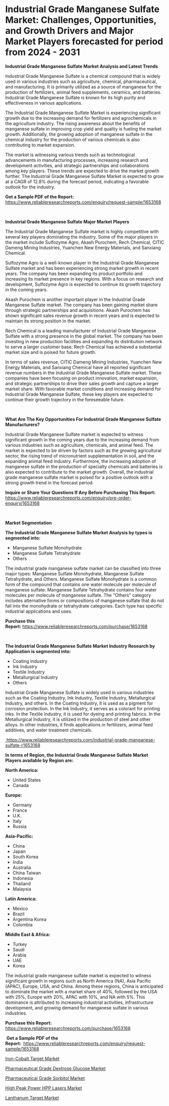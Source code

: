 <p><h1>Industrial Grade Manganese Sulfate Market: Challenges, Opportunities, and Growth Drivers and Major Market Players forecasted for period from 2024 - 2031</h1></p><p><strong>Industrial Grade Manganese Sulfate Market Analysis and Latest Trends</strong></p>
<p><p>Industrial Grade Manganese Sulfate is a chemical compound that is widely used in various industries such as agriculture, chemical, pharmaceutical, and manufacturing. It is primarily utilized as a source of manganese for the production of fertilizers, animal feed supplements, ceramics, and batteries. Industrial Grade Manganese Sulfate is known for its high purity and effectiveness in various applications.</p><p>The Industrial Grade Manganese Sulfate Market is experiencing significant growth due to the increasing demand for fertilizers and agrochemicals in the agriculture industry. The rising awareness about the benefits of manganese sulfate in improving crop yield and quality is fueling the market growth. Additionally, the growing adoption of manganese sulfate in the chemical industry for the production of various chemicals is also contributing to market expansion.</p><p>The market is witnessing various trends such as technological advancements in manufacturing processes, increasing research and development activities, and strategic partnerships and collaborations among key players. These trends are expected to drive the market growth further. The Industrial Grade Manganese Sulfate Market is expected to grow at a CAGR of 12.8% during the forecast period, indicating a favorable outlook for the industry.</p></p>
<p><strong>Get a Sample PDF of the Report:&nbsp;</strong> <a href="https://www.reliableresearchreports.com/enquiry/request-sample/1653168">https://www.reliableresearchreports.com/enquiry/request-sample/1653168</a></p>
<p>&nbsp;</p>
<p><strong>Industrial Grade Manganese Sulfate Major Market Players</strong></p>
<p><p>The Industrial Grade Manganese Sulfate market is highly competitive with several key players dominating the industry. Some of the major players in the market include Sulfozyme Agro, Akash Purochem, Rech Chemical, CITIC Dameng Mining Industries, Yuanchen New Energy Materials, and Sanxiang Chemical.</p><p>Sulfozyme Agro is a well-known player in the Industrial Grade Manganese Sulfate market and has been experiencing strong market growth in recent years. The company has been expanding its product portfolio and increasing its market presence in key regions. With a focus on research and development, Sulfozyme Agro is expected to continue its growth trajectory in the coming years.</p><p>Akash Purochem is another important player in the Industrial Grade Manganese Sulfate market. The company has been gaining market share through strategic partnerships and acquisitions. Akash Purochem has shown significant sales revenue growth in recent years and is expected to maintain its strong position in the market.</p><p>Rech Chemical is a leading manufacturer of Industrial Grade Manganese Sulfate with a strong presence in the global market. The company has been investing in new production facilities and expanding its distribution network to serve a larger customer base. Rech Chemical has achieved a substantial market size and is poised for future growth.</p><p>In terms of sales revenue, CITIC Dameng Mining Industries, Yuanchen New Energy Materials, and Sanxiang Chemical have all reported significant revenue numbers in the Industrial Grade Manganese Sulfate market. These companies have been focusing on product innovation, market expansion, and strategic partnerships to drive their sales growth and capture a larger market share. With favorable market conditions and increasing demand for Industrial Grade Manganese Sulfate, these key players are expected to continue their growth trajectory in the foreseeable future.</p></p>
<p>&nbsp;</p>
<p><strong>What Are The Key Opportunities For Industrial Grade Manganese Sulfate Manufacturers?</strong></p>
<p><p>Industrial Grade Manganese Sulfate market is expected to witness significant growth in the coming years due to the increasing demand from various industries such as agriculture, chemicals, and animal feed. The market is expected to be driven by factors such as the growing agricultural sector, the rising trend of micronutrient supplementation in soil, and the expanding animal feed industry. Furthermore, the increasing adoption of manganese sulfate in the production of specialty chemicals and batteries is also expected to contribute to the market growth. Overall, the industrial grade manganese sulfate market is poised for a positive outlook with a strong growth trend in the forecast period.</p></p>
<p><strong>Inquire or Share Your Questions If Any Before Purchasing This Report:</strong> <a href="https://www.reliableresearchreports.com/enquiry/pre-order-enquiry/1653168">https://www.reliableresearchreports.com/enquiry/pre-order-enquiry/1653168</a></p>
<p>&nbsp;</p>
<p><strong>Market Segmentation</strong></p>
<p><strong>The Industrial Grade Manganese Sulfate Market Analysis by types is segmented into:</strong></p>
<p><ul><li>Manganese Sulfate Monohydrate</li><li>Manganese Sulfate Tetrahydrate</li><li>Others</li></ul></p>
<p><p>The industrial grade manganese sulfate market can be classified into three major types: Manganese Sulfate Monohydrate, Manganese Sulfate Tetrahydrate, and Others. Manganese Sulfate Monohydrate is a common form of the compound that contains one water molecule per molecule of manganese sulfate. Manganese Sulfate Tetrahydrate contains four water molecules per molecule of manganese sulfate. The "Others" category includes alternative forms or compositions of manganese sulfate that do not fall into the monohydrate or tetrahydrate categories. Each type has specific industrial applications and uses.</p></p>
<p><strong>Purchase this Report:&nbsp;</strong><a href="https://www.reliableresearchreports.com/purchase/1653168">https://www.reliableresearchreports.com/purchase/1653168</a></p>
<p>&nbsp;</p>
<p><strong>The Industrial Grade Manganese Sulfate Market Industry Research by Application is segmented into:</strong></p>
<p><ul><li>Coating Industry</li><li>Ink Industry</li><li>Textile Industry</li><li>Metallurgical Industry</li><li>Others</li></ul></p>
<p><p>Industrial Grade Manganese Sulfate is widely used in various industries such as the Coating Industry, Ink Industry, Textile Industry, Metallurgical Industry, and others. In the Coating Industry, it is used as a pigment for corrosion protection. In the Ink Industry, it serves as a colorant for printing inks. In the Textile Industry, it is used for dyeing and printing fabrics. In the Metallurgical Industry, it is utilized in the production of steel and other alloys. In other industries, it finds applications in fertilizers, animal feed additives, and water treatment chemicals.</p></p>
<p><a href="https://www.reliableresearchreports.com/industrial-grade-manganese-sulfate-r1653168">&nbsp;https://www.reliableresearchreports.com/industrial-grade-manganese-sulfate-r1653168</a></p>
<p><strong>In terms of Region, the Industrial Grade Manganese Sulfate Market Players available by Region are:</strong></p>
<p>
    <p> <strong> North America: </strong>
        <ul>
            <li>United States</li>
            <li>Canada</li>
        </ul>
        </p> 
    <p> <strong> Europe: </strong>
        <ul>
            <li>Germany</li>
            <li>France</li>
            <li>U.K.</li>
            <li>Italy</li>
            <li>Russia</li>
        </ul>
        </p> 
    <p> <strong> Asia-Pacific: </strong>
        <ul>
            <li>China</li>
            <li>Japan</li>
            <li>South Korea</li>
            <li>India</li>
            <li>Australia</li>
            <li>China Taiwan</li>
            <li>Indonesia</li>
            <li>Thailand</li>
            <li>Malaysia</li>
        </ul>
        </p> 
    <p> <strong> Latin America: </strong>
        <ul>
            <li>Mexico</li>
            <li>Brazil</li>
            <li>Argentina Korea</li>
            <li>Colombia</li>
        </ul>
        </p> 
    <p> <strong> Middle East & Africa: </strong>
        <ul>
            <li>Turkey</li>
            <li>Saudi</li>
            <li>Arabia</li>
            <li>UAE</li>
            <li>Korea</li>
        </ul>
    </p>
    </p>
<p><p>The industrial grade manganese sulfate market is expected to witness significant growth in regions such as North America (NA), Asia Pacific (APAC), Europe, USA, and China. Among these regions, China is anticipated to dominate the market with a market share of 40%, followed by the USA with 25%, Europe with 20%, APAC with 10%, and NA with 5%. This dominance is attributed to increasing industrial activities, infrastructure development, and growing demand for manganese sulfate in various industries.</p></p>
<p><strong>Purchase this Report: </strong><a href="https://www.reliableresearchreports.com/purchase/1653168">https://www.reliableresearchreports.com/purchase/1653168</a></p>
<p>&nbsp;<strong>Get a Sample PDF of the Report:&nbsp;&nbsp;</strong><a href="https://www.reliableresearchreports.com/enquiry/request-sample/1653168">https://www.reliableresearchreports.com/enquiry/request-sample/1653168</a></p>
<p><strong></strong></p>
<p><p><a href="https://www.linkedin.com/pulse/global-iron-cobalt-target-market-product-type-application-region-krwif?trackingId=0IhXIAoTQGCZMue8GF%2BgTA%3D%3D">Iron-Cobalt Target Market</a></p><p><a href="https://github.com/abdelrhmankishk22/Market-Research-Report-List-5/blob/main/pharmaceutical-grade-dextrose-glucose-market.md">Pharmaceutical Grade Dextrose Glucose Market</a></p><p><a href="https://github.com/ChiragRp1/Market-Research-Report-List-6/blob/main/pharmaceutical-grade-sorbitol-market.md">Pharmaceutical Grade Sorbitol Market</a></p><p><a href="https://www.linkedin.com/pulse/valuating-global-high-peak-power-hpp-lasers-market-trends-guvle?trackingId=%2BMgqzcosTVmQbvG2YNevSA%3D%3D">High Peak Power HPP Lasers Market</a></p><p><a href="https://www.linkedin.com/pulse/lanthanum-target-market-trends-focusing-insight-forecast-analysis-wrfef?trackingId=Md26zmqBTlmWyCISz5W3%2Bw%3D%3D">Lanthanum Target Market</a></p></p>